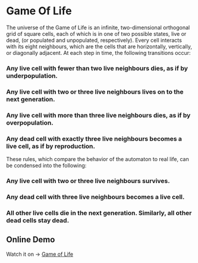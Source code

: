 # Game Of Life

The universe of the Game of Life is an infinite, two-dimensional orthogonal grid of square cells, each of which is in one of two possible states, live or dead, (or populated and unpopulated, respectively). Every cell interacts with its eight neighbours, which are the cells that are horizontally, vertically, or diagonally adjacent. At each step in time, the following transitions occur:

### Any live cell with fewer than two live neighbours dies, as if by underpopulation.
### Any live cell with two or three live neighbours lives on to the next generation.
### Any live cell with more than three live neighbours dies, as if by overpopulation.
### Any dead cell with exactly three live neighbours becomes a live cell, as if by reproduction.

These rules, which compare the behavior of the automaton to real life, can be condensed into the following:

### Any live cell with two or three live neighbours survives.
### Any dead cell with three live neighbours becomes a live cell.
### All other live cells die in the next generation. Similarly, all other dead cells stay dead.

## Online Demo

Watch it on -> [Game of Life](http://gameoflife.franespeche.com)
